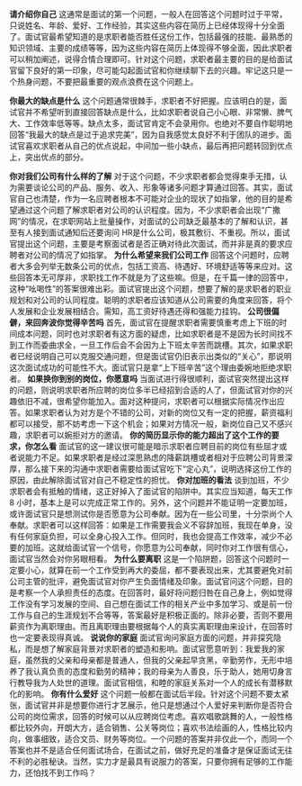 **请介绍你自己** 
这通常是面试的第一个问题，一般人在回答这个问题时过于平常，只说姓名、年龄、爱好、工作经验，其实这些内容在简历上已经体现得十分全面了。面试官最希望知道的是求职者能否胜任这份工作，包括最强的技能、最熟悉的知识领域、主要的成绩等等，因为这些内容在简历上体现得不够全面，因此求职者可以稍加阐述，说得合情合理即可。针对这个问题，求职者最主要的目的是给面试官留下良好的第一印象，尽可能勾起面试官和你继续聊下去的兴趣。牢记这只是一个热身问题，不要把最重要的观点浪费在这个问题上。

**你最大的缺点是什么**
这个问题通常很棘手，求职者不好把握。应该明白的是，面试官并不希望听到直接回答缺点是什么，比如求职者说自己小心眼、非常懒、脾气大、工作效率低等等。缺点太多，面试官肯定不会录用你。也绝对不要自作聪明地回答“我最大的缺点是过于追求完美”，因为自我感觉太良好不利于团队的进步。面试官喜欢求职者从自己的优点说起，中间加一些小缺点，最后再把问题转回到优点上，突出优点的部分。

**你对我们公司有什么样的了解**
对于这个问题，不少求职者都会觉得束手无措，认为需要谈论公司的产品、服务、收入、形象等诸多问题才算通过回答。其实，面试官自己也清楚，作为一名应聘者根本不可能对企业的现状了如指掌，他的目的是希望通过这个问题了解求职者对公司的认识程度。因为，不少求职者会出现“广撒网”的情况，在求职网站上批量操作，对面试的公司缺乏最基本的了解和认识，甚至有人接到面试通知后还要询问 HR是什么公司，极其敷衍、不重视。所以，面试官提出这个问题，主要是考察面试者是否正确对待此次面试，而并非是真的要求应聘者对公司的情况了如指掌。
**为什么希望来我们公司工作**
回答这个问题时，应聘者大多会列举无数条公司的优点，包括工资高、待遇好、环境舒适等等来应对。这些回答本无可厚非，求职找工作不就是为了这些嘛。但是，在千篇一律的回答中，这种“吆喝性”的答案很难出彩。面试官提出这个问题，想要了解的是求职者的职业规划和对公司的认同程度。聪明的求职者应该知道从公司需要的角度来回答，将个人发展和企业发展相结合。需知，高工资好待遇还得和强能力挂钩。
**公司很偏僻，来回奔波你觉得辛苦吗**
首先，面试官在提醒求职者需要慎重考虑上下班的时间成本问题，同时也对求职者有这方面的疑虑，比如求职者是不是因为长时间找不到工作而委曲求全，一旦工作后会不会因为上下班太辛苦而跳槽。其次，如果求职者已经说明自己可以克服交通问题，但是面试官仍旧表示出类似的“关心”，那说明这次面试成功的可能性不大。面试官只是拿“上下班辛苦”这个理由委婉地拒绝求职者。
**如果换你到别的岗位，你愿意吗**
当面试进行得很顺利，面试官突然提出这样的问题，则说明求职者所应聘的岗位多半已经招到合适的人了，但面试官对你的兴趣依旧不减，很希望你能加入。面对这种提问，求职者可以根据实际情况作出应答。如果求职者认为对方是个不错的公司，对新的岗位又有一定的把握，薪资福利都可以接受，那不妨考虑一下这个机会；如果对方情况一般，新岗位自己又不感兴趣，求职者可以婉拒对方的邀请。
**你的简历显示你的能力超出了这个工作的要求，你怎么看**
面试官的这一建议很可能是暗示求职者应聘目前的岗位有些屈才或者说能力不足。如果求职者是经过深思熟虑的降薪跳槽或者相对于应聘公司背景深厚，那么接下来的沟通中求职者需要给面试官吃下“定心丸”，说明选择这份工作的原因，由此解除面试官对自己不稳定性的担忧。
**你对加班的看法**
谈到加班，不少求职者会有抵触的情绪，这正好掉入了面试官的陷阱中。其实应当知道，每天工作 8 小时，基本上是可以完成正常工作的。另外，这个问题并不能证明一定要加班，或许面试官只是想测试你是否愿意为公司奉献。因为在一些公司里，十分崇尚个人奉献。求职者可以这样回答：如果是工作需要我会义不容辞加班，我现在单身，没有任何家庭负担，可以全身心投入工作。但同时，我也会提高工作效率，减少不必要的加班。这就给面试官一个信号，你愿意为公司奉献，同时你对工作很有信心，面试官当然会对你另眼相看。
**为什么要离职**
这是一个陷阱题，回答这个问题时一定要小心，就算在前一个工作受到再大的委屈，都不要表现出来，尤其要避免对前公司主管的批评，避免面试官对你产生负面情绪及印象。面试官问这个问题，目的是考察一个人承担责任的态度。在回答时，最好将问题归咎在自己身上，例如觉得工作没有学习发展的空间、自己想在面试工作的相关产业中多加学习、或是前一份工作与自己的生涯规划不合等等，答案最好是积极正面的。除非必要，否则不要用薪资作为离职理由。而且离职理由要根据每个人的真实离职理由来设计，在回答时也一定要表现得真诚。
**说说你的家庭**
面试官询问家庭方面的问题，并非探究隐私，而是想了解家庭背景对求职者的塑造和影响。面试官愿意听到：我爱我的家庭，虽然我的父亲和母亲都是普通人，但我的父亲起早贪黑，辛勤劳作，无形中培养了我认真负责的态度和勤劳的精神；我的母亲为人善良，乐于助人，她用切身言行教导我为人处世的道理。面试官相信，和睦的家庭关系对一个人的成长有潜移默化的影响。
**你有什么爱好**
这个问题一般都在面试后半段。针对这个问题不要太紧张，面试官并非是想要你进行才艺展示，他只是想通过个人爱好来判断你是否符合公司的岗位需求，回答的时候可以从应聘岗位考虑。喜欢唱歌跳舞的人，一般性格都比较外向，开朗大方，适合销售、公关等岗位；喜欢书法绘画的人，性格比较内向，做事细致，适合文员、财务等岗位。一个问题的答案并非仅此一个，而同一个答案也并不是适合任何面试场合，在面试之前，做好充足的准备才是保证面试无往不利的必胜秘诀。当然，实力才是最具有说服力的答案，只要你拥有足够的工作能力，还怕找不到工作吗？